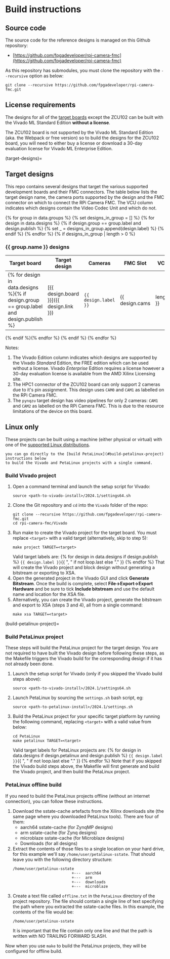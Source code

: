 # Build instructions

## Source code

The source code for the reference designs is managed on this Github repository:

* [https://github.com/fpgadeveloper/rpi-camera-fmc](https://github.com/fpgadeveloper/rpi-camera-fmc)

As this repository has submodules, you must clone the repository with the `--recursive` option as below:
```
git clone --recursive https://github.com/fpgadeveloper/rpi-camera-fmc.git
```

## License requirements

The designs for all of the [target boards](supported_carriers) except the ZCU102 can be built with the Vivado ML Standard 
Edition **without a license**.

The ZCU102 board is not supported by the Vivado ML Standard Edition (aka. the Webpack or free version)
so to build the designs for the ZCU102 board, you will need to either buy a license or download
a 30-day evaluation license for Vivado ML Enterprise Edition.

(target-designs)=
## Target designs

This repo contains several designs that target the various supported development boards and their
FMC connectors. The table below lists the target design name, the camera ports supported by the design and 
the FMC connector on which to connect the RPi Camera FMC. The VCU column indicates which designs contain
the Video Codec Unit and which do not.

{% for group in data.groups %}
    {% set designs_in_group = [] %}
    {% for design in data.designs %}
        {% if design.group == group.label and design.publish %}
            {% set _ = designs_in_group.append(design.label) %}
        {% endif %}
    {% endfor %}
    {% if designs_in_group | length > 0 %}
### {{ group.name }} designs

| Target board        | Target design     | Cameras | FMC Slot    | VCU | Accelerator | Vivado<br> Edition |
|---------------------|-------------------|---------|-------------|-----|-----|-----|
{% for design in data.designs %}{% if design.group == group.label and design.publish %}| [{{ design.board }}]({{ design.link }}) | `{{ design.label }}` | {{ design.cams | length }} | {{ design.connector }} | {% if design.vcu %} ✅ {% else %} ❌ {% endif %} | {% if design.accel %} ✅ {% else %} ❌ {% endif %} | {{ "Enterprise" if design.license else "Standard 🆓" }} |
{% endif %}{% endfor %}
{% endif %}
{% endfor %}

Notes:
1. The Vivado Edition column indicates which designs are supported by the Vivado *Standard* Edition, the
   FREE edition which can be used without a license. Vivado *Enterprise* Edition requires
   a license however a 30-day evaluation license is available from the AMD Xilinx Licensing site.
2. The HPC1 connector of the ZCU102 board can only support 2 cameras due to it's pin assignment. This design uses
   `CAM0` and `CAM1` as labelled on the RPi Camera FMC.
3. The `pynqzu` target design has video pipelines for only 2 cameras: `CAM1` and `CAM2` as
   labelled on the RPi Camera FMC. This is due to the resource limitations of the device on this board.

## Linux only

These projects can be built using a machine (either physical or virtual) with one of the 
[supported Linux distributions].

```{tip} The build steps can be completed in the order shown below, or
you can go directly to the [build PetaLinux](#build-petalinux-project) instructions below
to build the Vivado and PetaLinux projects with a single command.
```

### Build Vivado project

1. Open a command terminal and launch the setup script for Vivado:
   ```
   source <path-to-vivado-install>/2024.1/settings64.sh
   ```
2. Clone the Git repository and `cd` into the `Vivado` folder of the repo:
   ```
   git clone --recursive https://github.com/fpgadeveloper/rpi-camera-fmc.git
   cd rpi-camera-fmc/Vivado
   ```
3. Run make to create the Vivado project for the target board. You must replace `<target>` with a valid
   target (alternatively, skip to step 5):
   ```
   make project TARGET=<target>
   ```
   Valid target labels are:
   {% for design in data.designs if design.publish %} `{{ design.label }}`{{ ", " if not loop.last else "." }} {% endfor %}
   That will create the Vivado project and block design without generating a bitstream or exporting to XSA.
4. Open the generated project in the Vivado GUI and click **Generate Bitstream**. Once the build is
   complete, select **File->Export->Export Hardware** and be sure to tick **Include bitstream** and use
   the default name and location for the XSA file.
5. Alternatively, you can create the Vivado project, generate the bitstream and export to XSA (steps 3 and 4),
   all from a single command:
   ```
   make xsa TARGET=<target>
   ```
   
(build-petalinux-project)=
### Build PetaLinux project

These steps will build the PetaLinux project for the target design. You are not required to have built the
Vivado design before following these steps, as the Makefile triggers the Vivado build for the corresponding
design if it has not already been done.

1. Launch the setup script for Vivado (only if you skipped the Vivado build steps above):
   ```
   source <path-to-vivado-install>/2024.1/settings64.sh
   ```
2. Launch PetaLinux by sourcing the `settings.sh` bash script, eg:
   ```
   source <path-to-petalinux-install>/2024.1/settings.sh
   ```
3. Build the PetaLinux project for your specific target platform by running the following
   command, replacing `<target>` with a valid value from below:
   ```
   cd PetaLinux
   make petalinux TARGET=<target>
   ```
   Valid target labels for PetaLinux projects are:
   {% for design in data.designs if design.petalinux and design.publish %} `{{ design.label }}`{{ ", " if not loop.last else "." }} {% endfor %}
   Note that if you skipped the Vivado build steps above, the Makefile will first generate and
   build the Vivado project, and then build the PetaLinux project.

### PetaLinux offline build

If you need to build the PetaLinux projects offline (without an internet connection), you can
follow these instructions.

1. Download the sstate-cache artefacts from the Xilinx downloads site (the same page where you downloaded
   PetaLinux tools). There are four of them:
   * aarch64 sstate-cache (for ZynqMP designs)
   * arm sstate-cache (for Zynq designs)
   * microblaze sstate-cache (for Microblaze designs)
   * Downloads (for all designs)
2. Extract the contents of those files to a single location on your hard drive, for this example
   we'll say `/home/user/petalinux-sstate`. That should leave you with the following directory 
   structure:
   ```
   /home/user/petalinux-sstate
                             +---  aarch64
                             +---  arm
                             +---  downloads
                             +---  microblaze
   ```
3. Create a text file called `offline.txt` in the `PetaLinux` directory of the project repository. The file should contain
   a single line of text specifying the path where you extracted the sstate-cache files. In this example, the contents of 
   the file would be:
   ```
   /home/user/petalinux-sstate
   ```
   It is important that the file contain only one line and that the path is written with NO TRAILING 
   FORWARD SLASH.

Now when you use `make` to build the PetaLinux projects, they will be configured for offline build.

[supported Linux distributions]: https://docs.amd.com/r/en-US/ug1144-petalinux-tools-reference-guide/Setting-Up-Your-Environment


